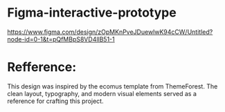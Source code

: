 # Figma-interactive-prototype
https://www.figma.com/design/zOpMKnPveJDuewlwK94cCW/Untitled?node-id=0-1&t=pQfMBpS8VD4llB51-1
# Refference:
This design was inspired by the ecomus template from ThemeForest. The clean layout, typography, and modern visual elements served as a reference for crafting this project.
